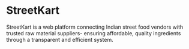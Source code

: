 # StreetKart
StreetKart is a web platform connecting Indian street food vendors with trusted raw material suppliers- ensuring affordable, quality ingredients through a transparent and efficient system.
